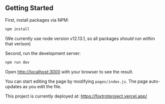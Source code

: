 
## Getting Started

First, install packages via NPM:
```bash
npm install
```

(We currently use node version v12.13.1, so all packages _should_ run within that verison)

Second, run the development server:

```bash
npm run dev
```

Open [http://localhost:3000](http://localhost:3000) with your browser to see the result.

You can start editing the page by modifying `pages/index.js`. The page auto-updates as you edit the file.

This project is currently deployed at:
https://foxtrotproject.vercel.app/
